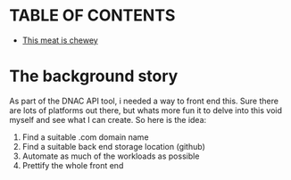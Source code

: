 # TABLE OF CONTENTS

- [This meat is chewey](/Blogger/Website_builder/1_no_simple_task)


# The background story

As part of the DNAC API tool, i needed a way to front end this. Sure there are lots of platforms out there, but whats more fun it to delve into this void myself and see what I can create. So here is the idea:

1. Find a suitable .com domain name
2. Find a suitable back end storage location (github)
3. Automate as much of the workloads as possible
4. Prettify the whole front end
